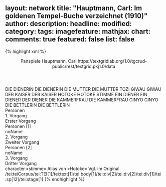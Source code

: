 layout: network
title: "Hauptmann, Carl: Im goldenen Tempel-Buche verzeichnet (1910)"
author:
description:
headline:
modified:
category:
tags:
imagefeature:
mathjax:
chart:
comments: true
featured: false
list: false
---
{% highlight xml %}
<?xml-model href="https://raw.githubusercontent.com/DLiNa/project/master/rules/lina.rnc"?><?xml-model href="https://raw.githubusercontent.com/DLiNa/project/master/rules/lina.sch"?>
<play xmlns="http://lina.digital">
  <header>
    <title>Im goldenen Tempel-Buche verzeichnet</title>
    <subtitle>Panspiele</subtitle>
    <genretitle/>
    <author>Hauptmann, Carl</author>
    <date when="1909" type="print"/>
  	<date when="1910" type="premiere"/>
  	<source>https://textgridlab.org/1.0/tgcrud-public/rest/textgrid:pkj1.0/data</source>
  </header>
  <personae>
    <character>
      <name>DIE DIENERIN</name>
      <alias xml:id="die_dienerin">
        <name>DIE DIENERIN</name>
      </alias>
    </character>
    <character>
      <name>DIE MUTTER</name>
      <alias xml:id="die_mutter">
        <name>DIE MUTTER</name>
      </alias>
    	<alias xml:id="tozi">
    		<name>TOZI</name>
    	</alias>
    </character>
    <character>
      <name>GIWAU</name>
      <alias xml:id="giwau">
        <name>GIWAU</name>
      </alias>
    </character>
    <character>
      <name>DER KAISER</name>
      <alias xml:id="der_kaiser">
        <name>DER KAISER</name>
      </alias>
    </character>
    <character>
      <name>HOTOKE</name>
      <alias xml:id="hotoke">
        <name>HOTOKE</name>
      </alias>
    	<alias xml:id="stimme">
    		<name>STIMME</name>
    	</alias>
    </character>
    <character>
      <name>EIN DIENER</name>
      <alias xml:id="ein_diener">
        <name>EIN DIENER</name>
      </alias>
    	<alias xml:id="der_diener">
    		<name>DER DIENER</name>
    	</alias>
    </character>
    <character>
      <name>DIE KAMMERFRAU</name>
      <alias xml:id="die_kammerfrau">
        <name>DIE KAMMERFRAU</name>
      </alias>
    </character>
    <character>
      <name>GINYO</name>
      <alias xml:id="ginyo">
        <name>GINYO</name>
      </alias>
    </character>
    <character>
      <name>DIE BETTLERIN</name>
      <alias xml:id="die_bettlerin">
        <name>DIE BETTLERIN</name>
      </alias>
    </character>
  </personae>
  <text>
    <div>
      <head>Personen</head>
    </div>
    <div>
      <head>1. Vorgang</head>
      <div>
        <head>Erster Vorgang</head>
        <sp who="#die_dienerin">
          <amount n="1" unit="speech_acts"/>
          <amount n="57" unit="words"/>
          <amount n="8" unit="lines"/>
          <amount n="339" unit="chars"/>
        </sp>
        <sp who="#die_mutter">
          <amount n="2" unit="speech_acts"/>
          <amount n="171" unit="words"/>
          <amount n="23" unit="lines"/>
          <amount n="933" unit="chars"/>
        </sp>
        <sp who="#giwau">
          <amount n="12" unit="speech_acts"/>
          <amount n="584" unit="words"/>
          <amount n="80" unit="lines"/>
          <amount n="3145" unit="chars"/>
        </sp>
        <sp who="#der_kaiser">
          <amount n="16" unit="speech_acts"/>
          <amount n="220" unit="words"/>
          <amount n="35" unit="lines"/>
          <amount n="1168" unit="chars"/>
        </sp>
        <sp who="#stimme">
          <amount n="1" unit="speech_acts"/>
          <amount n="79" unit="words"/>
          <amount n="11" unit="lines"/>
          <amount n="445" unit="chars"/>
        </sp>
        <sp who="#hotoke">
          <amount n="12" unit="speech_acts"/>
          <amount n="307" unit="words"/>
          <amount n="54" unit="lines"/>
          <amount n="1595" unit="chars"/>
        </sp>
        <sp who="#ein_diener">
          <amount n="1" unit="speech_acts"/>
          <amount n="9" unit="words"/>
          <amount n="1" unit="lines"/>
          <amount n="47" unit="chars"/>
        </sp>
      </div>
    </div>
    <div>
      <head>Personen [1]</head>
      <div>
        <head>noName</head>
      </div>
    </div>
    <div>
      <head>2. Vorgang</head>
      <div>
        <head>Zweiter Vorgang</head>
        <sp who="#hotoke">
          <amount n="15" unit="speech_acts"/>
          <amount n="913" unit="words"/>
          <amount n="119" unit="lines"/>
          <amount n="4729" unit="chars"/>
        </sp>
        <sp who="#die_kammerfrau">
          <amount n="11" unit="speech_acts"/>
          <amount n="263" unit="words"/>
          <amount n="35" unit="lines"/>
          <amount n="1295" unit="chars"/>
        </sp>
        <sp who="#der_kaiser">
          <amount n="6" unit="speech_acts"/>
          <amount n="223" unit="words"/>
          <amount n="32" unit="lines"/>
          <amount n="1243" unit="chars"/>
        </sp>
        <sp who="#giwau">
          <amount n="4" unit="speech_acts"/>
          <amount n="322" unit="words"/>
          <amount n="41" unit="lines"/>
          <amount n="1658" unit="chars"/>
        </sp>
        <sp who="#der_diener">
          <amount n="2" unit="speech_acts"/>
          <amount n="33" unit="words"/>
          <amount n="4" unit="lines"/>
          <amount n="178" unit="chars"/>
        </sp>
      </div>
    </div>
    <div>
      <head>Personen [2]</head>
      <div>
        <head>noName</head>
      </div>
    </div>
    <div>
      <head>3. Vorgang</head>
      <div>
        <head>Dritter Vorgang</head>
        <sp who="#ginyo">
          <amount n="13" unit="speech_acts"/>
          <amount n="415" unit="words"/>
          <amount n="56" unit="lines"/>
          <amount n="2295" unit="chars"/>
        </sp>
        <sp who="#tozi">
          <amount n="14" unit="speech_acts"/>
          <amount n="311" unit="words"/>
          <amount n="45" unit="lines"/>
          <amount n="1710" unit="chars"/>
        </sp>
        <sp who="#giwau">
          <amount n="1" unit="speech_acts"/>
        </sp>
        <sp who="#tozi #giwau #ginyo">
          <amount n="1" unit="speech_acts"/>
          <amount n="57" unit="words"/>
          <amount n="10" unit="lines"/>
          <amount n="320" unit="chars"/>
        </sp>
        <sp who="#die_bettlerin">
          <amount n="3" unit="speech_acts"/>
          <amount n="363" unit="words"/>
          <amount n="46" unit="lines"/>
          <amount n="2015" unit="chars"/>
        </sp>
        <sp who="#hotoke">
          <amount n="1" unit="speech_acts"/>
          <amount n="48" unit="words"/>
          <amount n="7" unit="lines"/>
          <amount n="252" unit="chars"/>
        </sp>
      </div>
    </div>
  </text>
	<documentation>
		<change n="1" who="dariokampkaspar" type="adjustSpeaker">
			<path/>
			<orig>character »stimme«</orig>
			<corr>Alias von »Hotoke«</corr>
			<comment>Vgl. im Original /tei:teiCorpus/tei:TEI[1]/tei:text[1]/tei:body[1]/tei:div[2]/tei:div[2]/tei:div[1]/tei:sp[12]/tei:stage[1]</comment>
		</change>
	</documentation>
</play>
{% endhighlight %}